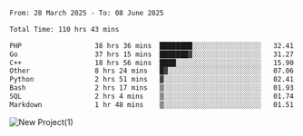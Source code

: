 
<!--START_SECTION:waka-->

```txt
From: 28 March 2025 - To: 08 June 2025

Total Time: 110 hrs 43 mins

PHP                  38 hrs 36 mins  ████████░░░░░░░░░░░░░░░░░   32.41 %
Go                   37 hrs 15 mins  ███████▓░░░░░░░░░░░░░░░░░   31.27 %
C++                  18 hrs 56 mins  ████░░░░░░░░░░░░░░░░░░░░░   15.90 %
Other                8 hrs 24 mins   █▓░░░░░░░░░░░░░░░░░░░░░░░   07.06 %
Python               2 hrs 51 mins   ▓░░░░░░░░░░░░░░░░░░░░░░░░   02.41 %
Bash                 2 hrs 17 mins   ▒░░░░░░░░░░░░░░░░░░░░░░░░   01.93 %
SQL                  2 hrs 4 mins    ▒░░░░░░░░░░░░░░░░░░░░░░░░   01.74 %
Markdown             1 hr 48 mins    ▒░░░░░░░░░░░░░░░░░░░░░░░░   01.51 %
```

<!--END_SECTION:waka-->

![New Project(1)](https://github.com/user-attachments/assets/ca397c4b-527a-4830-9802-b71a2622b058)

<!--
![91IYheGYbCL](https://github.com/user-attachments/assets/81d7ee5b-489d-41a0-a545-5872971bd286)
-->
